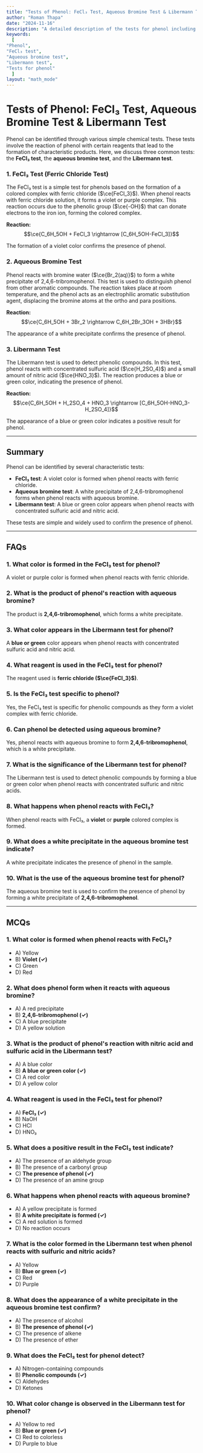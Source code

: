 ```yaml
---
title: "Tests of Phenol: FeCl₃ Test, Aqueous Bromine Test & Libermann Test"
author: "Roman Thapa"
date: "2024-11-16"
description: "A detailed description of the tests for phenol including the FeCl₃ test, aqueous bromine test, and Libermann test."
keywords:
  [
"Phenol",
"FeCl₃ test",
"Aqueous bromine test",
"Libermann test",
"Tests for phenol"
  ]
layout: "math_mode"
---
```


# Tests of Phenol: FeCl₃ Test, Aqueous Bromine Test & Libermann Test

Phenol can be identified through various simple chemical tests. These tests involve the reaction of phenol with certain reagents that lead to the formation of characteristic products. Here, we discuss three common tests: the **FeCl₃ test**, the **aqueous bromine test**, and the **Libermann test**.

### 1. **FeCl₃ Test (Ferric Chloride Test)**

The FeCl₃ test is a simple test for phenols based on the formation of a colored complex with ferric chloride ($\ce{FeCl_3}$). When phenol reacts with ferric chloride solution, it forms a violet or purple complex. This reaction occurs due to the phenolic group ($\ce{-OH}$) that can donate electrons to the iron ion, forming the colored complex.

**Reaction:**
$$\ce{C_6H_5OH + FeCl_3 \rightarrow [C_6H_5OH-FeCl_3]}$$

The formation of a violet color confirms the presence of phenol.

### 2. **Aqueous Bromine Test**

Phenol reacts with bromine water ($\ce{Br_2(aq)}$) to form a white precipitate of 2,4,6-tribromophenol. This test is used to distinguish phenol from other aromatic compounds. The reaction takes place at room temperature, and the phenol acts as an electrophilic aromatic substitution agent, displacing the bromine atoms at the ortho and para positions.

**Reaction:**
$$\ce{C_6H_5OH + 3Br_2 \rightarrow C_6H_2Br_3OH + 3HBr}$$

The appearance of a white precipitate confirms the presence of phenol.

### 3. **Libermann Test**

The Libermann test is used to detect phenolic compounds. In this test, phenol reacts with concentrated sulfuric acid ($\ce{H_2SO_4}$) and a small amount of nitric acid ($\ce{HNO_3}$). The reaction produces a blue or green color, indicating the presence of phenol.

**Reaction:**
$$\ce{C_6H_5OH + H_2SO_4 + HNO_3 \rightarrow [C_6H_5OH-HNO_3-H_2SO_4]}$$

The appearance of a blue or green color indicates a positive result for phenol.

---

## Summary

Phenol can be identified by several characteristic tests:
- **FeCl₃ test**: A violet color is formed when phenol reacts with ferric chloride.
- **Aqueous bromine test**: A white precipitate of 2,4,6-tribromophenol forms when phenol reacts with aqueous bromine.
- **Libermann test**: A blue or green color appears when phenol reacts with concentrated sulfuric acid and nitric acid.

These tests are simple and widely used to confirm the presence of phenol.

---

## FAQs

### 1. What color is formed in the FeCl₃ test for phenol?
A violet or purple color is formed when phenol reacts with ferric chloride.

### 2. What is the product of phenol's reaction with aqueous bromine?
The product is **2,4,6-tribromophenol**, which forms a white precipitate.

### 3. What color appears in the Libermann test for phenol?
A **blue or green** color appears when phenol reacts with concentrated sulfuric acid and nitric acid.

### 4. What reagent is used in the FeCl₃ test for phenol?
The reagent used is **ferric chloride ($\ce{FeCl_3}$)**.

### 5. Is the FeCl₃ test specific to phenol?
Yes, the FeCl₃ test is specific for phenolic compounds as they form a violet complex with ferric chloride.

### 6. Can phenol be detected using aqueous bromine?
Yes, phenol reacts with aqueous bromine to form **2,4,6-tribromophenol**, which is a white precipitate.

### 7. What is the significance of the Libermann test for phenol?
The Libermann test is used to detect phenolic compounds by forming a blue or green color when phenol reacts with concentrated sulfuric and nitric acids.

### 8. What happens when phenol reacts with FeCl₃?
When phenol reacts with FeCl₃, a **violet** or **purple** colored complex is formed.

### 9. What does a white precipitate in the aqueous bromine test indicate?
A white precipitate indicates the presence of phenol in the sample.

### 10. What is the use of the aqueous bromine test for phenol?
The aqueous bromine test is used to confirm the presence of phenol by forming a white precipitate of **2,4,6-tribromophenol**.

---

## MCQs

### 1. What color is formed when phenol reacts with FeCl₃?
- A) Yellow
- B) **Violet (✓)**
- C) Green
- D) Red

### 2. What does phenol form when it reacts with aqueous bromine?
- A) A red precipitate
- B) **2,4,6-tribromophenol (✓)**
- C) A blue precipitate
- D) A yellow solution

### 3. What is the product of phenol's reaction with nitric acid and sulfuric acid in the Libermann test?
- A) A blue color
- B) **A blue or green color (✓)**
- C) A red color
- D) A yellow color

### 4. What reagent is used in the FeCl₃ test for phenol?
- A) **FeCl₃ (✓)**
- B) NaOH
- C) HCl
- D) HNO₃

### 5. What does a positive result in the FeCl₃ test indicate?
- A) The presence of an aldehyde group
- B) The presence of a carbonyl group
- C) **The presence of phenol (✓)**
- D) The presence of an amine group

### 6. What happens when phenol reacts with aqueous bromine?
- A) A yellow precipitate is formed
- B) **A white precipitate is formed (✓)**
- C) A red solution is formed
- D) No reaction occurs

### 7. What is the color formed in the Libermann test when phenol reacts with sulfuric and nitric acids?
- A) Yellow
- B) **Blue or green (✓)**
- C) Red
- D) Purple

### 8. What does the appearance of a white precipitate in the aqueous bromine test confirm?
- A) The presence of alcohol
- B) **The presence of phenol (✓)**
- C) The presence of alkene
- D) The presence of ether

### 9. What does the FeCl₃ test for phenol detect?
- A) Nitrogen-containing compounds
- B) **Phenolic compounds (✓)**
- C) Aldehydes
- D) Ketones

### 10. What color change is observed in the Libermann test for phenol?
- A) Yellow to red
- B) **Blue or green (✓)**
- C) Red to colorless
- D) Purple to blue